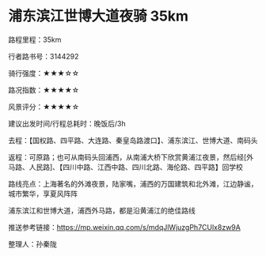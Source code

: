 # 浦东滨江世博大道夜骑 35km

路程里程：35km

行者路书号：3144292

骑行强度：★★★☆☆

路况指数：★★★★☆

风景评分：★★★★☆

建议出发时间/行程总耗时：晚饭后/3h

去程：【国权路、四平路、大连路、秦皇岛路渡口】、浦东滨江、世博大道、南码头

返程：可原路；也可从南码头回浦西，从南浦大桥下欣赏黄浦江夜景，然后经\[外马路、人民路]、【四川中路、江西中路、四川北路、海伦路、四平路】回学校

路线亮点：上海著名的外滩夜景，陆家嘴，浦西的万国建筑和北外滩，江边静谧，城市繁华，享夏风阵阵

浦东滨江和世博大道，浦西外马路，都是沿黄浦江的绝佳路线

推送参考链接：[https://mp.weixin.qq.com/s/mdqJlWjuzgPh7CUlx8zw9A ](https://mp.weixin.qq.com/s/mdqJlWjuzgPh7CUlx8zw9A)

整理人：孙秦陇
